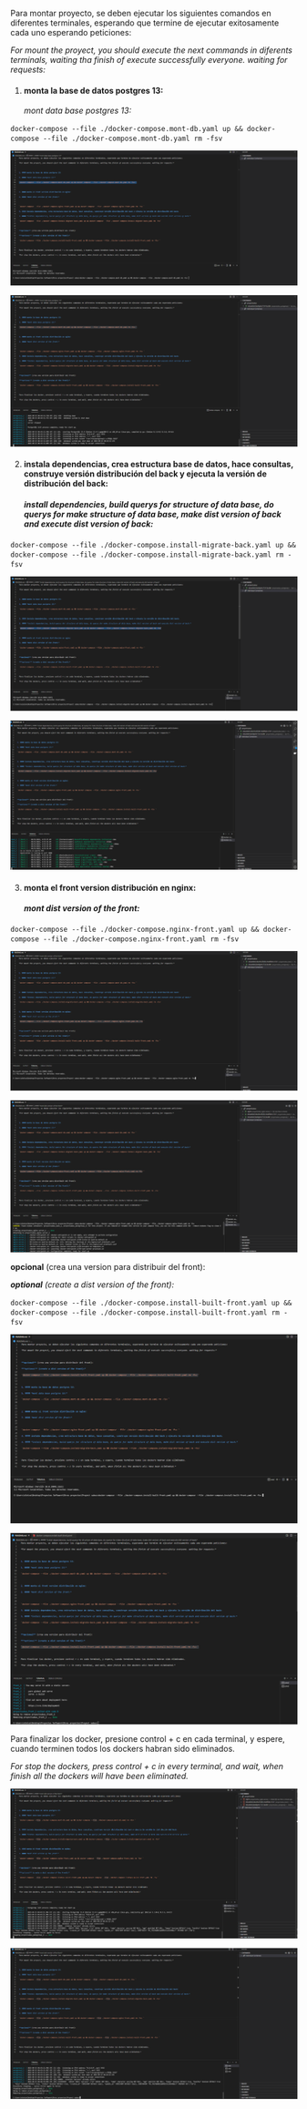 Para montar proyecto, se deben ejecutar los siguientes comandos en diferentes terminales, esperando que termine de ejecutar exitosamente cada uno esperando peticiones:

*For mount the proyect, you should execute the next commands in diferents terminals, waiting tha finish of execute successfully everyone. waiting for requests:*



1. #### monta la base de datos postgres 13:

   *mont data base postgres 13:*

`docker-compose --file ./docker-compose.mont-db.yaml up && docker-compose --file ./docker-compose.mont-db.yaml rm -fsv `

![Screenshot_step1-begin](https://github.com/Eduardo-L-R/proyect-dockers-compose/blob/master/Screenshot_step1-begin.png)

![Screenshot_step1-end](https://github.com/Eduardo-L-R/proyect-dockers-compose/blob/master/Screenshot_step1-end.png)

2. #### instala dependencias, crea estructura base de datos, hace consultas, construye versión distribución del back y ejecuta la versión de distribución del back:

   #### *install dependencies, build querys for structure of data base, do querys for make structure of data base, make dist version of back and execute dist version of back:*


`docker-compose --file ./docker-compose.install-migrate-back.yaml up && docker-compose --file ./docker-compose.install-migrate-back.yaml rm -fsv`

![Screenshot_step2-begin](https://github.com/Eduardo-L-R/proyect-dockers-compose/blob/master/Screenshot_step2-begin.png)

![Screenshot_step2-end](https://github.com/Eduardo-L-R/proyect-dockers-compose/blob/master/Screenshot_step2-end.png)

3. #### monta el front version distribución en nginx:

   #### *mont dist version of the front:*   


`docker-compose --file ./docker-compose.nginx-front.yaml up && docker-compose --file ./docker-compose.nginx-front.yaml rm -fsv `

![Screenshot_step3-begin](https://github.com/Eduardo-L-R/proyect-dockers-compose/blob/master/Screenshot_step3-begin.png)

![Screenshot_step3-end](https://github.com/Eduardo-L-R/proyect-dockers-compose/blob/master/Screenshot_step3-end.png)



**opcional** (crea una version para distribuir del front):

***optional** (create a dist version of the front):*

`docker-compose --file ./docker-compose.install-built-front.yaml up && docker-compose --file ./docker-compose.install-built-front.yaml rm -fsv `

![Screenshot_begin-optional](https://github.com/Eduardo-L-R/proyect-dockers-compose/blob/master/Screenshot_begin-optional.png)

![Screenshot_end-optional](https://github.com/Eduardo-L-R/proyect-dockers-compose/blob/master/Screenshot_end-optional.png)



Para finalizar los docker, presione control + c en cada terminal, y espere, cuando terminen todos los dockers habran sido eliminados. 

*For stop the dockers, press control + c in every terminal, and wait, when finish all the dockers will have been eliminated.*

![Screenshot_closing-dockers](https://github.com/Eduardo-L-R/proyect-dockers-compose/blob/master/Screenshot_closing-dockers.png)

![Screenshot_dockers-closes](https://github.com/Eduardo-L-R/proyect-dockers-compose/blob/master/Screenshot_dockers-closes.png)

